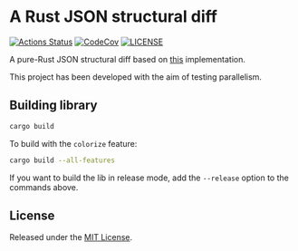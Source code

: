 # A Rust JSON structural diff

[![Actions Status][actions badge]][actions]
[![CodeCov][codecov badge]][codecov]
[![LICENSE][license badge]][license]

A pure-Rust JSON structural diff based on [this](https://github.com/andreyvit/json-diff)
implementation.

This project has been developed with the aim of testing parallelism.

## Building library

```bash
cargo build
```

To build with the `colorize` feature:

```bash
cargo build --all-features
```

If you want to build the lib in release mode, add the `--release` option
to the commands above.

## License

Released under the [MIT License](LICENSE).

<!-- Links -->
[actions]: https://github.com/Luni-4/json-structural-diff/actions
[codecov]: https://codecov.io/gh/Luni-4/json-structural-diff
[license]: LICENSE

<!-- Badges -->
[actions badge]: https://github.com/Luni-4/json-structural-diff/workflows/json-structural-diff/badge.svg
[codecov badge]: https://codecov.io/gh/Luni-4/json-structural-diff/branch/master/graph/badge.svg
[license badge]: https://img.shields.io/badge/license-MIT-blue.svg
